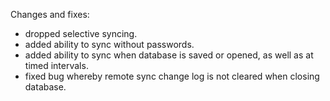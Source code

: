 Changes and fixes:
- dropped selective syncing.
- added ability to sync without passwords.
- added ability to sync when database is saved or opened, as well as at timed intervals.
- fixed bug whereby remote sync change log is not cleared when closing database.
